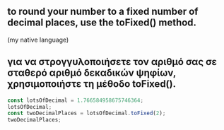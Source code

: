 ## to round your number to a fixed number of decimal places, use the toFixed() method.

(my native language)

## για να στρογγυλοποιήσετε τον αριθμό σας σε σταθερό αριθμό δεκαδικών ψηφίων, χρησιμοποιήστε τη μέθοδο toFixed().

```javascript
const lotsOfDecimal = 1.766584958675746364;
lotsOfDecimal;
const twoDecimalPlaces = lotsOfDecimal.toFixed(2);
twoDecimalPlaces;
```
